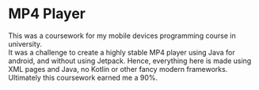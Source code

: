# MP4 Player
This was a coursework for my mobile devices programming course in university. <br>
It was a challenge to create a highly stable MP4 player using Java for android, and without using Jetpack. Hence, everything here is made using XML pages and Java, no Kotlin or other fancy modern frameworks. Ultimately this coursework earned me a 90%.
